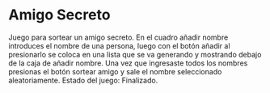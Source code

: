 <h1>Amigo Secreto</h1>

Juego para sortear un amigo secreto. En el cuadro añadir nombre introduces el nombre de una persona, luego con el botón añadir al presionarlo se coloca en una lista que se va generando y mostrando debajo de la caja de añadir nombre. Una vez que ingresaste todos los nombres presionas el botón sortear amigo y sale el nombre seleccionado aleatoriamente.
Estado del juego: Finalizado.
